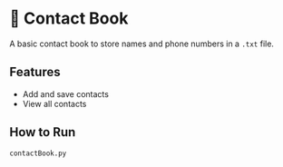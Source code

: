# 📇 Contact Book

A basic contact book to store names and phone numbers in a `.txt` file.

## Features
- Add and save contacts
- View all contacts

## How to Run
```bash
contactBook.py
